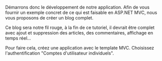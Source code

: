 Démarrons donc le développement de notre application. Afin de vous fournir un exemple concret de ce qui est faisable en ASP.NET MVC, nous vous proposons de créer un blog complet.

Ce blog sera notre fil rouge, à la fin de ce tutoriel, il devrait être complet avec ajout et suppression des articles, des commentaires, affichage en temps réel...

Pour faire cela, créez une application avec le template MVC. Choisissez l'authentification "Comptes d'utilisateur individuels".